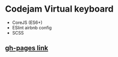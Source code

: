 
# Codejam Virtual keyboard
- CoreJS (ES6+)
- ESlint airbnb config
- SCSS

## [gh-pages link](https://muratx10.github.io/codejam-virtual-keyboard/)
